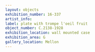 ```yaml
---
layout: objects
exhibition_number: 16-337
artist_info: 
label: plate with trompe l'oeil fruit
object_number: C.2138-1928
exhibition_location: wall mounted case
exhibition_area: G
gallery_location: Mellon
---
```

